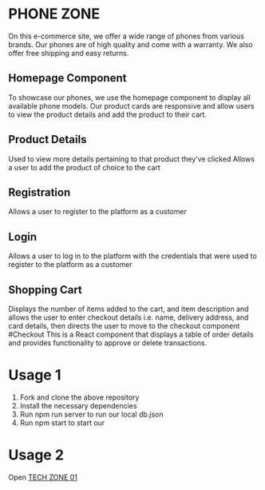 # PHONE ZONE
On this e-commerce site, we offer a wide range of phones from various brands. Our phones are of high quality and come with a warranty. We also offer free shipping and easy returns.

## Homepage Component
To showcase our phones, we use the homepage component to display all available phone models. Our product cards are responsive and allow users to view the product details and add the product to their cart.
## Product Details
Used to view more details pertaining to that product they’ve clicked
Allows a user to add the product of choice to the cart
## Registration
Allows a user to register to the platform as a customer
## Login
Allows a user to log in to the platform with the credentials that were used to register to the platform as a customer
## Shopping Cart
Displays the  number of items added to the cart, and item description and allows the user to enter checkout details i.e. name, delivery address, and card details, then directs the user to move to the checkout component
#Checkout
This is a React component that displays a table of order details and provides functionality to approve or delete transactions.


# Usage 1
1. Fork and clone the above repository
2. Install the necessary dependencies
3. Run npm run server to run our local db.json
4. Run npm start to start our 

# Usage 2
Open [TECH ZONE 01](https://phase2ip.vercel.app/)



